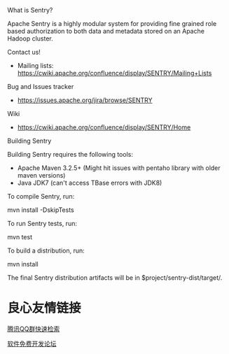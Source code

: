 What is Sentry?

Apache Sentry is a highly modular system for providing fine grained role based authorization to both data and metadata stored on an Apache Hadoop cluster.

Contact us!

* Mailing lists: https://cwiki.apache.org/confluence/display/SENTRY/Mailing+Lists

Bug and Issues tracker

*  https://issues.apache.org/jira/browse/SENTRY

Wiki

*  https://cwiki.apache.org/confluence/display/SENTRY/Home

Building Sentry

Building Sentry requires the following tools:

* Apache Maven 3.2.5+ (Might hit issues with pentaho library with older maven versions)
* Java JDK7 (can't access TBase errors with JDK8)

To compile Sentry, run:

mvn install -DskipTests

To run Sentry tests, run:

mvn test

To build a distribution, run:

mvn install

The final Sentry distribution artifacts will be in $project/sentry-dist/target/.


 # 良心友情链接

[腾讯QQ群快速检索](http://u.720life.cn/s/8cf73f7c)

[软件免费开发论坛](http://u.720life.cn/s/bbb01dc0)
